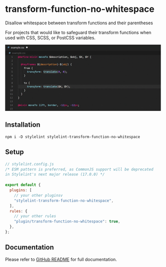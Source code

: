 # transform-function-no-whitespace

Disallow whitespace between transform functions and their parentheses

For projects that would like to safeguard their transform functions when used with CSS, SCSS, or PostCSS variables.

![My plugin](readme_assets/demo/my-plugin.gif)

## Installation

```shell
npm i -D stylelint stylelint-transform-function-no-whitespace
```

## Setup

```js
// stylelint.config.js
/* ESM pattern is preferred, as CommonJS support will be deprecated
in Stylelint's next major release (17.0.0) */

export default {
  plugins: [
    // your other pluginsv
    "stylelint-transform-function-no-whitespace",
  ],
  rules: {
    // your other rules
    "plugin/transform-function-no-whitespace": true,
  },
};
```

## Documentation

Please refer to [GitHub README](https://github.com/qwloh/stylelint-transform-function-no-whitespace#readme) for full documentation.

